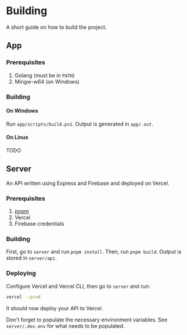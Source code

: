 # Building

A short guide on how to build the project.

## App

### Prerequisites

  1. Golang (must be in `PATH`)
  2. Mingw-w64 (on Windows)

### Building

#### On Windows

Run `app/scripts/build.ps1`. Output is generated in `app/.out`.

#### On Linux

TODO

## Server

An API written using Express and Firebase and deployed on Vercel.

### Prerequisites

  1. [pnpm](https://pnpm.io/installation)
  2. Vercel
  3. Firebase credentials

### Building

First, go to `server` and run `pnpm install`.
Then, run `pnpm build`. Output is stored in `server/api`.

### Deploying

Configure Vercel and Vercel CLI, then go to `server` and run:

```sh
vercel --prod
```

It should now deploy your API to Vercel.

Don't forget to populate the necessary environment variables. See `server/.dev.env` for what needs to be populated.
